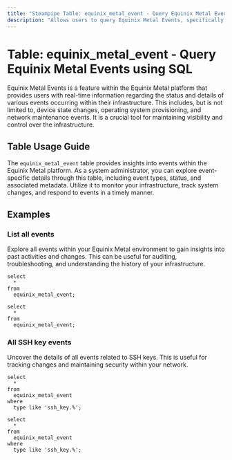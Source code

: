 ```yaml
---
title: "Steampipe Table: equinix_metal_event - Query Equinix Metal Events using SQL"
description: "Allows users to query Equinix Metal Events, specifically the event details, providing insights into event types, status, and associated metadata."
---
```


# Table: equinix_metal_event - Query Equinix Metal Events using SQL

Equinix Metal Events is a feature within the Equinix Metal platform that provides users with real-time information regarding the status and details of various events occurring within their infrastructure. This includes, but is not limited to, device state changes, operating system provisioning, and network maintenance events. It is a crucial tool for maintaining visibility and control over the infrastructure.

## Table Usage Guide

The `equinix_metal_event` table provides insights into events within the Equinix Metal platform. As a system administrator, you can explore event-specific details through this table, including event types, status, and associated metadata. Utilize it to monitor your infrastructure, track system changes, and respond to events in a timely manner.

## Examples

### List all events
Explore all events within your Equinix Metal environment to gain insights into past activities and changes. This can be useful for auditing, troubleshooting, and understanding the history of your infrastructure.

```sql+postgres
select
  *
from
  equinix_metal_event;
```

```sql+sqlite
select
  *
from
  equinix_metal_event;
```

### All SSH key events
Uncover the details of all events related to SSH keys. This is useful for tracking changes and maintaining security within your network.

```sql+postgres
select
  *
from
  equinix_metal_event
where
  type like 'ssh_key.%';
```

```sql+sqlite
select
  *
from
  equinix_metal_event
where
  type like 'ssh_key.%';
```